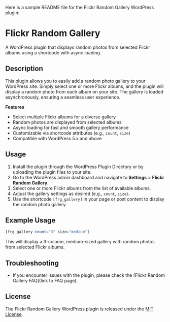 Here is a sample README file for the Flickr Random Gallery WordPress plugin:

**Flickr Random Gallery**
==========================

A WordPress plugin that displays random photos from selected Flickr albums using a shortcode with async loading.

**Description**
---------------

This plugin allows you to easily add a random photo gallery to your WordPress site. Simply select one or more Flickr albums, and the plugin will display a random photo from each album on your site. The gallery is loaded asynchronously, ensuring a seamless user experience.

**Features**

* Select multiple Flickr albums for a diverse gallery
* Random photos are displayed from selected albums
* Async loading for fast and smooth gallery performance
* Customizable via shortcode attributes (e.g., `count`, `size`)
* Compatible with WordPress 5.x and above

**Usage**
---------

1. Install the plugin through the WordPress Plugin Directory or by uploading the plugin files to your site.
2. Go to the WordPress admin dashboard and navigate to **Settings** > **Flickr Random Gallery**.
3. Select one or more Flickr albums from the list of available albums.
4. Adjust the gallery settings as desired (e.g., `count`, `size`).
5. Use the shortcode `[frg_gallery]` in your page or post content to display the random photo gallery.

**Example Usage**
-----------------

```php
[frg_gallery count="3" size="medium"]
```

This will display a 3-column, medium-sized gallery with random photos from selected Flickr albums.

**Troubleshooting**
------------------

* If you encounter issues with the plugin, please check the [Flickr Random Gallery FAQ](link to FAQ page).

**License**
----------

The Flickr Random Gallery WordPress plugin is released under the [MIT License](https://opensource.org/licenses/MIT).
